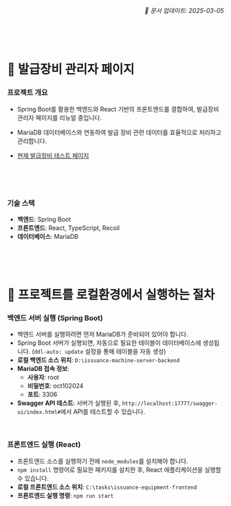 ###### <div style="text-align: right;">📅 문서 업데이트: 2025-03-05</div>

<br><br>

# 📌 발급장비 관리자 페이지

### 프로젝트 개요
- Spring Boot를 활용한 백엔드와 React 기반의 프론트엔드를 결합하여, 발급장비 관리자 페이지를 리뉴얼 중입니다.

- MariaDB 데이터베이스와 연동하여 발급 장비 관련 데이터를 효율적으로 처리하고 관리합니다.

- [현재 발급장비 테스트 페이지](http://192.168.1.17:7777/work_info.do)


<br><br><br>


### 기술 스택
- **백엔드**: Spring Boot
- **프론트엔드**: React, TypeScript, Recoil
- **데이터베이스**: MariaDB

<br><br><br>




# 📌 프로젝트를 로컬환경에서 실행하는 절차

### 백엔드 서버 실행 (Spring Boot)
- 백엔드 서버를 실행하려면 먼저 MariaDB가 준비되어 있어야 합니다.
- Spring Boot 서버가 실행되면, 자동으로 필요한 테이블이 데이터베이스에 생성됩니다. (`ddl-auto: update` 설정을 통해 테이블을 자동 생성)
- **로컬 백엔드 소스 위치**: `D:\issuance-machine-server-backend`
- **MariaDB 접속 정보**:
  - **사용자**: root
  - **비밀번호**: oct102024
  - **포트**: 3306
- **Swagger API 테스트**: 서버가 실행된 후, `http://localhost:17777/swagger-ui/index.html#`에서 API를 테스트할 수 있습니다.

<br>

### 프론트엔드 실행 (React)
- 프론트엔드 소스를 실행하기 전에 `node_modules`를 설치해야 합니다.
- `npm install` 명령어로 필요한 패키지를 설치한 후, React 애플리케이션을 실행할 수 있습니다.
- **로컬 프론트엔드 소스 위치**: `C:\tasks\issuance-equipment-frontend`
- **프론트엔드 실행 명령**: `npm run start`

